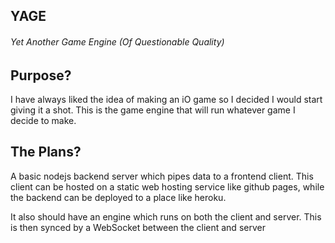 ## YAGE

###### Yet Another Game Engine (Of Questionable Quality)


## Purpose?

I have always liked the idea of making an iO game so I decided I would start giving it a shot. This is the game engine that will run whatever game I decide to make.

## The Plans?

A basic nodejs backend server which pipes data to a frontend client. This client can be hosted on a static web hosting service like github pages, while the backend can be deployed to a place like heroku.

It also should have an engine which runs on both the client and server. This is then synced by a WebSocket between the client and server
